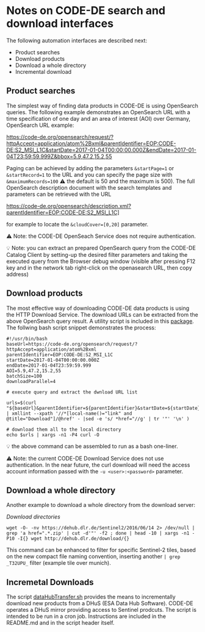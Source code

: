 # Notes on CODE-DE search and download interfaces

The following automation interfaces are described next:
* Product searches
* Download products
* Download a whole directory
* Incremental download

## Product searches

The simplest way of finding data products in CODE-DE is using OpenSearch queries. 
The following example demonstrates an OpenSearch URL with a time specification of one day and an 
area of interest (AOI) over Germany, OpenSearch URL example:

  https://code-de.org/opensearch/request/?httpAccept=application/atom%2Bxml&parentIdentifier=EOP:CODE-DE:S2_MSI_L1C&startDate=2017-01-04T00:00:00.000Z&endDate=2017-01-04T23:59:59.999Z&bbox=5.9,47.2,15.2,55

Paging can be achieved by adding the parameters ```&startPage=1``` or ```&startRecord=1``` to the URL 
and you can specify the page size with ```&maximumRecords=100``` :warning: the default is 50 and the maximum is 500). 
The full OpenSearch description document with the search templates and parameters can be retrieved with 
the URL 

  https://code-de.org/opensearch/description.xml?parentIdentifier=EOP:CODE-DE:S2_MSI_L1C]

for example to locate the ```&cloudCover=[0,20]``` parameter.

:warning: Note: the CODE-DE OpenSeach Service does not require authentication.

:bulb: Note: you can extract an prepared OpenSearch query from the CODE-DE Catalog Client by setting-up 
the desired filter parameters and taking the executed query from the Browser debug window (visible after 
pressing F12 key and in the network tab right-click on the openasearch URL, then copy address)


## Download products

The most effective way of downloading CODE-DE data products is using the HTTP Download Service. 
The download URLs can be extracted from the above OpenSearch query result. A utility script is included in this 
[package](https://github.com/dlr-eoc/code-de-tools/blob/master/bin/code-de-query-download.sh).
The follwing bash script snippet demonstrates the process:
```
#!/usr/bin/bash
baseUrl=https://code-de.org/opensearch/request/?httpAccept=application/atom%2Bxml
parentIdentifier=EOP:CODE-DE:S2_MSI_L1C
startDate=2017-01-04T00:00:00.000Z
endDate=2017-01-04T23:59:59.999
AOI=5.9,47.2,15.2,55
batchSize=100
downloadParallel=4

# execute query and extract the dwnload URL list

urls=$(curl "${baseUrl}&parentIdentifier=${parentIdentifier}&startDate=${startDate}&endDate=${endDate}&bbox=${AOI}&maximumRecords=${batchSize}" | xmllint --xpath '//*[local-name()="link" and @title="Download"]/@href' - |sed -e 's/ *href="//g' | tr '"' '\n' )
 
# download them all to the local directory
echo $urls | xargs -n1 -P4 curl -O
```

:bulb: the above command can be assembled to run as a bash one-liner.

:warning: Note: the current CODE-DE Download Service does not use authentication. In the near future, 
the curl download will need the access account information passed with the ```-u <user>:<password>``` parameter.


## Download a whole directory

Another example to download a whole directory from the download server:

_Download directories_
```
wget -O- -nv https://dehub.dlr.de/Sentinel2/2016/06/14 2> /dev/null | grep 'a href=".*.zip' | cut -d'"' -f2 ; done | head -10 | xargs -n1 -P10 -I{} wget http://dehub.dlr.de/download/{}
```
This command can be enhanced to filter for specific Sentinel-2 tiles, based on the new compact file naming convention, 
inserting another ```| grep _T32UPU_``` filter (example tile over munich).


## Incremetal Downloads

The script [dataHubTransfer.sh](https://github.com/dlr-eoc/code-de-tools/blob/master/bin/dataHubTransfer.sh) 
provides the means to incrementally download new products from a DHuS (ESA Data Hub Software). CODE-DE operates a DHuS 
mirror providing access to Sentinel prodcuts. The script is intended to be run in a cron job. 
Instructions are included in the README.md and in the script header itself.

